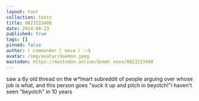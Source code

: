 ```yaml
---
layout: toot
collection: toots
title: 0823223400
date: 2024-08-23
published: true
tags: []
pinned: false
author: ⸸ commander ░ nova ⸸ :~$
avatar: /img/avatar/daemon.jpeg
mastodon: https://mastodon.online/@cmdr_nova/0823223400
---
```


saw a 6y old thread on the w*lmart subreddit of people arguing over whose job is what, and this person goes "suck it up and pitch in beyotch!"i haven't seen "beyotch" in 10 years
